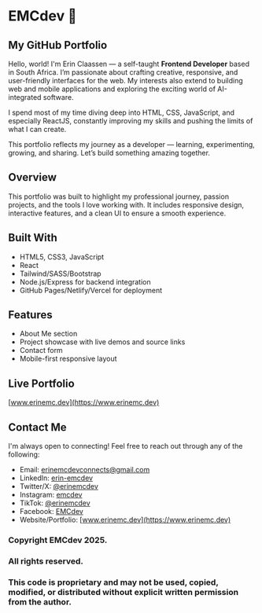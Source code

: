 # EMCdev 💙

## My GitHub Portfolio

Hello, world! I'm Erin Claassen — a self-taught **Frontend Developer** based in South Africa. I’m passionate about crafting creative, responsive, and user-friendly interfaces for the web. My interests also extend to building web and mobile applications and exploring the exciting world of AI-integrated software.

I spend most of my time diving deep into HTML, CSS, JavaScript, and especially ReactJS, constantly improving my skills and pushing the limits of what I can create.

This portfolio reflects my journey as a developer — learning, experimenting, growing, and sharing. Let’s build something amazing together.

## Overview

This portfolio was built to highlight my professional journey, passion projects, and the tools I love working with. It includes responsive design, interactive features, and a clean UI to ensure a smooth experience.

## Built With

- HTML5, CSS3, JavaScript
- React
- Tailwind/SASS/Bootstrap
- Node.js/Express for backend integration
- GitHub Pages/Netlify/Vercel for deployment

## Features

- About Me section
- Project showcase with live demos and source links
- Contact form
- Mobile-first responsive layout

## Live Portfolio

[www.erinemc.dev](https://www.erinemc.dev)

## Contact Me

I'm always open to connecting! Feel free to reach out through any of the following:

- Email: [erinemcdevconnects@gmail.com](mailto:erinemcdevconnects@gmail.com)
- LinkedIn: [erin-emcdev](https://www.linkedin.com/in/erin-emcdev)
- Twitter/X: [@erinemcdev](https://www.twitter.com/erinemcdev)
- Instagram: [emcdev](https://www.instagram.com/emcdev)
- TikTok: [@erinemcdev](https://www.tiktok.com/@erinemcdev)
- Facebook: [EMCdev](https://www.facebook.com/people/EMCdev/61572282765066/#)
- Website/Portfolio: [www.erinemc.dev](https://www.erinemc.dev)

### Copyright EMCdev 2025.
### All rights reserved.
### This code is proprietary and may not be used, copied, modified, or distributed without explicit written permission from the author.
